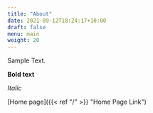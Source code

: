```yaml
---
title: "About"
date: 2021-09-12T18:24:17+10:00
draft: false
menu: main
weight: 20
---
```


Sample Text.

**Bold text**

*Italic*

[Home page]({{< ref "/" >}} "Home Page Link")
